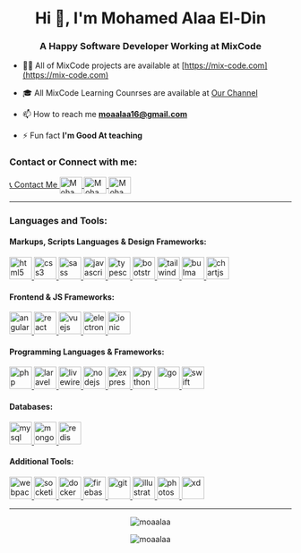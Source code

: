 <h1 align="center">Hi 👋, I'm Mohamed Alaa El-Din</h1>
<h3 align="center">A Happy Software Developer Working at MixCode</h3>

-   👨‍💻 All of MixCode projects are available at [https://mix-code.com](https://mix-code.com)

-   🎓 All MixCode Learning Counrses are available at [Our Channel](https://www.youtube.com/channel/UCE9HnnZMnhXMsL9tZwYbRnQ)

-   📫 How to reach me **moaalaa16@gmail.com**

-   ⚡ Fun fact **I'm Good At teaching**

<p align="left">
    <h3 align="left">Contact or Connect with me:</h3>
    <a href="https://wa.me/201091015305" target="blank">
        📞 Contact Me
    </a>
    <a href="https://twitter.com/alaamoa" target="blank">
        <img align="center"  src="https://cdn.jsdelivr.net/gh/devicons/devicon/icons/twitter/twitter-original.svg" alt="Mohamed Alaa El-Din Mohamed" height="30" width="40" />
    </a>
    <a href="https://linkedin.com/in/mohamed-alaa-el-din-mohamed" target="blank">
        <img align="center" src="https://cdn.jsdelivr.net/gh/devicons/devicon/icons/linkedin/linkedin-original.svg" alt="Mohamed Alaa El-Din Mohamed" height="30" width="40" />
    </a>
    <a href="https://www.facebook.com/MoaAlaaElDin?mibextid=ZbWKwL" target="blank">
        <img align="center" src="https://cdn.jsdelivr.net/gh/devicons/devicon/icons/facebook/facebook-original.svg" alt="Mohamed Alaa El-Din Mohamed" height="30" width="40" />
    </a>
</p>
<hr>
<h3 align="left">Languages and Tools:</h3>
<p align="left">
    <h4 align="left">Markups, Scripts Languages & Design Frameworks:</h4>
	<a href="https://www.w3.org/html/" target="_blank">
        <img src="https://cdn.jsdelivr.net/gh/devicons/devicon/icons/html5/html5-original-wordmark.svg" alt="html5" width="40" height="40" /> 
    </a>
    <a href="https://www.w3schools.com/css/" target="_blank">
        <img src="https://cdn.jsdelivr.net/gh/devicons/devicon/icons/css3/css3-original-wordmark.svg" alt="css3" width="40" height="40" />
    </a>
	<a href="https://sass-lang.com" target="_blank"> 
        <img src="https://cdn.jsdelivr.net/gh/devicons/devicon/icons/sass/sass-original.svg" alt="sass" width="40" height="40" /> 
    </a>
    <a href="https://developer.mozilla.org/en-US/docs/Web/JavaScript" target="_blank"> 
        <img src="https://cdn.jsdelivr.net/gh/devicons/devicon/icons/javascript/javascript-original.svg" alt="javascript" width="40" height="40" /> 
    </a>
    <a href="https://www.typescriptlang.org/" target="_blank"> 
        <img src="https://cdn.jsdelivr.net/gh/devicons/devicon/icons/typescript/typescript-original.svg" alt="typescript" width="40" height="40" /> 
    </a>
	<a href="https://getbootstrap.com" target="_blank"> 
        <img src="https://cdn.jsdelivr.net/gh/devicons/devicon/icons/bootstrap/bootstrap-original-wordmark.svg" alt="bootstrap" width="40" height="40" /> 
    </a>
    <a href="https://tailwindcss.com/" target="_blank"> 
        <img src="https://cdn.jsdelivr.net/gh/devicons/devicon/icons/tailwindcss/tailwindcss-original-wordmark.svg" alt="tailwind" width="40" height="40" /> 
    </a>
    <a href="https://bulma.io/" target="_blank">
        <img src="https://cdn.jsdelivr.net/gh/devicons/devicon/icons/bulma/bulma-plain.svg" alt="bulma" width="40" height="40" />
    </a>
    <a href="https://www.chartjs.org" target="_blank">
        <img src="https://www.chartjs.org/img/chartjs-logo.svg" alt="chartjs" width="40" height="40" />
    </a>
    <h4 align="left">Frontend & JS Frameworks:</h4>
	<a href="https://angular.io" target="_blank"> 
        <img src="https://cdn.jsdelivr.net/gh/devicons/devicon/icons/angularjs/angularjs-original.svg" alt="angularjs" width="40" height="40" /> 
    </a>
    <a href="https://reactjs.org/" target="_blank"> 
        <img src="https://cdn.jsdelivr.net/gh/devicons/devicon/icons/react/react-original-wordmark.svg" alt="react" width="40" height="40" /> 
    </a>
    	<a href="https://vuejs.org/" target="_blank"> 
        <img src="https://cdn.jsdelivr.net/gh/devicons/devicon/icons/vuejs/vuejs-original-wordmark.svg" alt="vuejs" width="40" height="40" /> 
    </a>
    <a href="https://www.electronjs.org" target="_blank">
        <img src="https://cdn.jsdelivr.net/gh/devicons/devicon/icons/electron/electron-original.svg" alt="electron" width="40" height="40" />
    </a>
    	<a href="https://ionicframework.com/" target="_blank"> 
        <img src="https://cdn.jsdelivr.net/gh/devicons/devicon/icons/ionic/ionic-original.svg" alt="ionic" width="40" height="40" /> 
    </a>
    <h4 align="left">Programming Languages & Frameworks:</h4>
    <a href="https://www.php.net" target="_blank"> 
        <img src="https://cdn.jsdelivr.net/gh/devicons/devicon/icons/php/php-original.svg" alt="php" width="40" height="40" /> 
    </a>
    <a href="https://laravel.com" target="_blank"> 
        <img src="https://cdn.jsdelivr.net/gh/devicons/devicon/icons/laravel/laravel-original.svg" alt="laravel" width="40" height="40" /> 
    </a>
    <a href="https://livewire.laravel.com" target="_blank"> 
        <img src="https://cdn.jsdelivr.net/gh/devicons/devicon/icons/livewire/livewire-original-wordmark.svg" alt="livewire" width="40" height="40" /> 
    </a>
    <a href="https://nodejs.org" target="_blank"> 
        <img src="https://cdn.jsdelivr.net/gh/devicons/devicon/icons/nodejs/nodejs-original.svg" alt="nodejs" width="40" height="40" /> 
    </a>
    <a href="https://expressjs.com/" target="_blank"> 
        <img src="https://cdn.jsdelivr.net/gh/devicons/devicon/icons/express/express-original.svg" alt="express" width="40" height="40" /> 
    </a>
    <a href="https://www.python.org/" target="_blank">
        <img src="https://cdn.jsdelivr.net/gh/devicons/devicon/icons/python/python-original-wordmark.svg" alt="python" width="40" height="40" />
    </a>
	<a href="https://golang.org" target="_blank"> 
        <img src="https://cdn.jsdelivr.net/gh/devicons/devicon/icons/go/go-original-wordmark.svg" alt="go" width="40" height="40" /> 
    </a>
    <a href="https://docs.swift.org/swift-book/" target="_blank"> 
        <img src="https://cdn.jsdelivr.net/gh/devicons/devicon/icons/swift/swift-original.svg" alt="swift" width="40" height="40" /> 
    </a>
    <h4 align="left">Databases:</h4>
	<a href="https://www.mysql.com/" target="_blank"> 
        <img src="https://cdn.jsdelivr.net/gh/devicons/devicon/icons/mysql/mysql-original.svg" alt="mysql" width="40" height="40" /> 
    </a>
	<a href="https://www.mongodb.com/" target="_blank">
        <img src="https://cdn.jsdelivr.net/gh/devicons/devicon/icons/mongodb/mongodb-original-wordmark.svg" alt="mongodb" width="40" height="40" /> 
    </a>
	<a href="https://redis.io" target="_blank"> 
        <img src="https://cdn.jsdelivr.net/gh/devicons/devicon/icons/redis/redis-original-wordmark.svg" alt="redis" width="40" height="40" /> 
    </a>
    <h4 align="left">Additional Tools:</h4>
    <a href="https://webpack.js.org" target="_blank"> 
        <img src="https://cdn.jsdelivr.net/gh/devicons/devicon/icons/webpack/webpack-original.svg" alt="webpack" width="40" height="40" /> 
    </a>
	<a href="https://socket.io/" target="_blank"> 
        <img src="https://cdn.jsdelivr.net/gh/devicons/devicon/icons/socketio/socketio-original.svg" alt="socketio" width="40" height="40" /> 
    </a>
	<a href="https://www.docker.com/" target="_blank">
        <img src="https://cdn.jsdelivr.net/gh/devicons/devicon/icons/docker/docker-original-wordmark.svg" alt="docker" width="40" height="40" /> 
    </a>
	<a href="https://firebase.google.com/" target="_blank">
        <img src="https://cdn.jsdelivr.net/gh/devicons/devicon/icons/firebase/firebase-plain-wordmark.svg" alt="firebase" width="40" height="40" />
    </a>
	<a href="https://git-scm.com/" target="_blank">
        <img src="https://cdn.jsdelivr.net/gh/devicons/devicon/icons/git/git-original-wordmark.svg" alt="git" width="40" height="40" />
    </a>
	<a href="https://www.adobe.com/in/products/illustrator.html" target="_blank"> 
        <img src="https://cdn.jsdelivr.net/gh/devicons/devicon/icons/illustrator/illustrator-line.svg" alt="illustrator" width="40" height="40" /> 
    </a>
    <a href="https://www.adobe.com/in/products/photoshop.html" target="_blank"> 
        <img src="https://cdn.jsdelivr.net/gh/devicons/devicon/icons/photoshop/photoshop-line.svg" alt="photoshop" width="40" height="40" /> 
    </a>
    <a href="https://www.adobe.com/in/products/xd.html" target="_blank"> 
        <img src="https://cdn.jsdelivr.net/gh/devicons/devicon/icons/xd/xd-line.svg" alt="xd" width="40" height="40" /> 
    </a>
</p>
<hr>
<p align="center">
    <img align="center" src="https://my-github-readme-stats-sooty.vercel.app/api?username=moaalaa&show_icons=true&count_private=true&include_all_commits=true" alt="moaalaa" />
</p>
<p align="center">
    <img align="center" src="https://my-github-readme-stats-sooty.vercel.app/api/top-langs/?username=moaalaa&layout=compact&langs_count=30" alt="moaalaa" />
</p>
